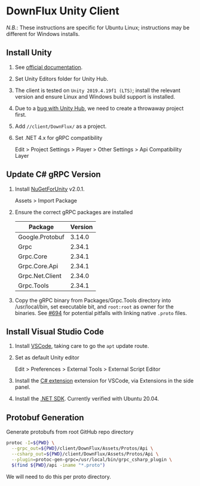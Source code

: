 # DownFlux Unity Client

*N.B.*: These instructions are specific for Ubuntu Linux; instructions may be
different for Windows installs.

## Install Unity

1. See [official documentation](https://unity3d.com/get-unity/download).

1. Set Unity Editors folder for Unity Hub.

1. The client is tested on `Unity 2019.4.19f1 (LTS)`; install the relevant
   version and ensure Linux and Windows build support is installed.

1. Due to a
   [bug with Unity Hub](https://forum.unity.com/threads/no-editor-installed.893605),
   we need to create a throwaway project first.

1. Add `//client/DownFlux/` as a project.

1. Set .NET 4.x for gRPC compatibility

   Edit > Project Settings > Player > Other Settings > Api Compatibility Layer

## Update C# gRPC Version

1. Install [NuGetForUnity](https://github.com/GlitchEnzo/NuGetForUnity)
   v2.0.1.

   Assets > Import Package

1. Ensure the correct gRPC packages are installed

   | Package         | Version |
   | --------------- | ------- |
   | Google.Protobuf | 3.14.0  |
   | Grpc            | 2.34.1  |
   | Grpc.Core       | 2.34.1  |
   | Grpc.Core.Api   | 2.34.1  |
   | Grpc.Net.Client | 2.34.0  |
   | Grpc.Tools      | 2.34.1  |

1. Copy the gRPC binary from Packages/Grpc.Tools directory into /usr/local/bin,
   set executable bit, and `root:root` as owner for the binaries. See
   [#694](https://github.com/golang/protobuf/issues/694) for potential
   pitfalls with linking native `.proto` files.

## Install Visual Studio Code

1. Install [VSCode](https://code.visualstudio.com/docs/setup/linux), taking
   care to go the `apt` update route.

1. Set as default Unity editor

   Edit > Preferences > External Tools > External Script Editor

1. Install the
   [C# extension](https://marketplace.visualstudio.com/items?itemName=ms-dotnettools.csharp)
   extension for VSCode, via Extensions in the side panel.

1. Install the
   [.NET SDK](https://docs.microsoft.com/en-us/dotnet/core/install/linux).
   Currently verified with Ubuntu 20.04.

## Protobuf Generation

Generate protobufs from root GitHub repo directory

```bash
protoc -I=${PWD} \
  --grpc_out=${PWD}/client/DownFlux/Assets/Protos/Api \
  --csharp_out=${PWD}/client/DownFlux/Assets/Protos/Api \
  --plugin=protoc-gen-grpc=/usr/local/bin/grpc_csharp_plugin \
  $(find ${PWD}/api -iname "*.proto")
```

We will need to do this per proto directory.
